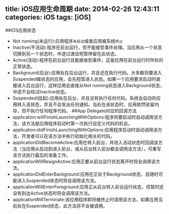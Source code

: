 title: iOS应用生命周期
date: 2014-02-26 12:43:11
categories: iOS
tags: [iOS]
---
##iOS应用状态
- Not running(未运行):应用程序`未启动`或者应用被系统`终止`
- Inactive(不活动):程序在前台运行，但不能接受事件处理。当应用从一个状态切换到另一个状态时，中途过渡会短暂停留在此状态。
- Active(活动):程序在前台运行且能接收到事件，这是应用在前台运行时所处的正常状态。
- Background(后台):应用处在后台运行，并且还在执行代码。大多数将要进入Suspended做状态的应用，会先短暂进入状态。如果一个应用要求启动时直接进入后台运行，这样应用会直接从Not running状态进入Background状态，中途不会经过Inactive状态。
- Suspended(挂起):应用处在后台，并且没有执行任何代码。系统会自动将应用转入该状态，并且不会发出任何通知。当处在该状态时，应用依然驻留内存，但不执行任何程序代码。
##App Delegate对应的回调方法
- application:willFinishLaunchingWithOptions:程序将要启动时自动调用该方法，该方法是应用程序启动时第一次执行自定义代码的机会。
- application:didFinishLaunchingWithOptions:应用程序启动时自动调用该方法，开发者可以在该方法中执行初始化相关的代码。
- applicationDidBecomeActive:应用在转入前台，并进入活动状态时回调该方法（当应用从启动到进入前台，或从后台转入前台都会调用该方法），可重写该方法执行最后的准备工作。
- applicationWillResignActive:应用正要从前台运行状态离开时将会调用该方法。
- applicationDidEnterBackground:应用在正处于Background状态，且随时可能进入Suspended状态时将会调用该方法。
- applicationWillEnterForeground:应用正从后台转入前台运行状态，但暂时还没有到达Active状态时将会调用该方法。
- applicationWillTerminate:该应用程序即将被终止时调用该方法，如果应用当前处在Suspended状态，此方法将不会被调用。